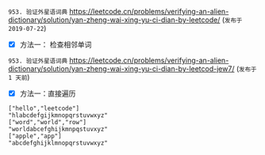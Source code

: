 
`953. 验证外星语词典` https://leetcode.cn/problems/verifying-an-alien-dictionary/solution/yan-zheng-wai-xing-yu-ci-dian-by-leetcode/ (`发布于 2019-07-22`)
- [x] 方法一： 检查相邻单词

`953. 验证外星语词典` https://leetcode.cn/problems/verifying-an-alien-dictionary/solution/yan-zheng-wai-xing-yu-ci-dian-by-leetcod-jew7/ (`发布于 1 天前`)
- [x] 方法一：直接遍历

```
["hello","leetcode"]
"hlabcdefgijkmnopqrstuvwxyz"
["word","world","row"]
"worldabcefghijkmnpqstuvxyz"
["apple","app"]
"abcdefghijklmnopqrstuvwxyz"
```

